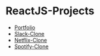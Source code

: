 # ReactJS-Projects

- [Portfolio](https://github.com/Sambhunath-Sahoo/portfolio-react)
- [Slack-Clone](https://github.com/Sambhunath-Sahoo/slack-clone)
- [Netflix-Clone](https://github.com/Sambhunath-Sahoo/netflix-clone)
- [Spotify-Clone](https://github.com/Sambhunath-Sahoo/spotify-clone)
